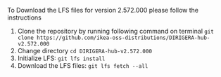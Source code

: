 To Download the LFS files for version 2.572.000 please follow the instructions

1. Clone the repository by running following command on terminal `git clone https://github.com/ikea-oss-distributions/DIRIGERA-hub-v2.572.000`
2. Change directory `cd DIRIGERA-hub-v2.572.000`
3. Initialize LFS: `git lfs install`
4. Download the LFS files: `git lfs fetch --all`
